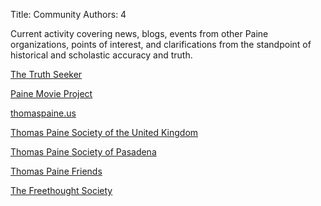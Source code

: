 Title: Community
Authors: 4

Current activity covering news, blogs, events from other Paine
organizations, points of interest, and clarifications from the
standpoint of historical and scholastic accuracy and truth.

[The Truth Seeker](http://thetruthseeker.net/)

[Paine Movie Project](http://igg.me/at/tobegintheworldoveragain/)

[thomaspaine.us](http://www.thomaspaine.us/)

[Thomas Paine Society of the United Kingdom](http://www.thomaspaineuk.com)

[Thomas Paine Society of Pasadena](http://www.thomaspainesociety.org)

[Thomas Paine Friends](http://www.thomas-paine-friends.org)

[The Freethought Society](http://www.ftsociety.org)


